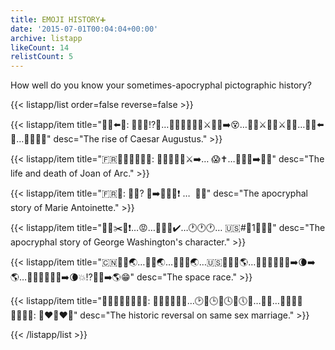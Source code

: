 ```yaml
---
title: EMOJI HISTORY➕
date: '2015-07-01T00:04:04+00:00'
archive: listapp
likeCount: 14
relistCount: 5
---
```


How well do you know your sometimes-apocryphal pictographic history?

{{< listapp/list order=false reverse=false >}}

   {{< listapp/item title="👴🏼⬅️👑: ️👫👬👭⁉️🚫…👦🏼👦🏻👦🏽⚔👴🏼➡️😵…👦🏼⚔👦🏻⚔👦🏽…👦🏼⬅️️👑…️👫👬👭💯"
      desc="The rise of Caesar Augustus." >}}

   {{< listapp/item title="🇫🇷👧🏻👂🏻👼🏾: 👬👬👬👧🏻⚔➡️… 😱✝…👧🏻🔥➡️👼🏻"
      desc="The life and death of Joan of Arc." >}}

   {{< listapp/item title="🇫🇷👑: 🚫🍞? 🎂➡️👫👬👭❗️ …  👑😵"
      desc="The apocryphal story of Marie Antoinette." >}}

   {{< listapp/item title="👦🏼✂️🍒❗️…😡…👦🏼💬✔️…🕐🕐🕐… 🇺🇸#⃣1⃣👴🏼"
      desc="The apocryphal story of George Washington's character." >}}

   {{< listapp/item title="🇨🇳🚀🔄🌏…🐺🔄🌏…👦🏻🔄🌏…🇺🇸👦🏼🔄🌎…👦🏼👦🏻👦🏽➡️🌘➡️🌎…👦🏼👦🏻👦🏽➡️🌘💥⁉️🙏🏿➡️🌎😁"
      desc="The space race." >}}

   {{< listapp/item title="👩‍👩‍👧‍👦👨‍👨‍👧‍👦: 👬💥👬💥👬🚫…🕑💓🕒💗🕓💖🕔💘…🌈🎉…👩‍👩‍👧‍👦👨‍👨‍👧‍👦: 👬❤️👬❤️👬"
      desc="The historic reversal on same sex marriage." >}}

{{< /listapp/list >}}
